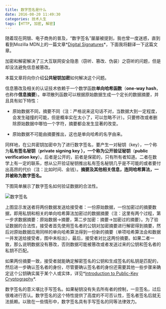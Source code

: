 ```yaml
---
title: 数字签名是什么
date: 2016-08-20 11:49:30
categories: 技术人生
tags: [HTTP, 加密, 解密]
---
```


随着现在网银、电子商务的普及，“数字签名”屡屡被提到，我也曾一度迷惑，直到看到Mozilla MDN上的一篇文章*[Digital Signatures](https://developer.mozilla.org/en-US/docs/Archive/Security/Digital_Signatures)*，下面我将翻译一下这篇文章。

加密和解密解决了三大互联网安全隐患（窃听、篡改、伪装）之窃听的问题，但是却没法避免信息被篡改。

本篇文章将向你介绍**公共秘钥加密**如何解决这个问题。

<!--more-->

信息篡改及相关的认证技术依赖于一个数学函数**单向哈希函数**（**one-way hash**，也称作**信息摘要**）。单项散列函数可以根据原始数据生成一个定长的数据摘要，并且具有如下特性：

- 原始数据不同，摘要不同（注：严格说来这句话不对，当数据大到一定程度，会发生碰撞的可能，但是概率实在太小了，可以忽略不计）。只要修改或者删除原始数据中哪怕一个字符，摘要都会发生显著的改变。

- 原始数据不可能由摘要推出，这也是单向哈希的名字由来。

同样地，在公共密钥加密中为了进行数字签名，要产生一对秘钥（key），一个称为**私有签名秘钥**（**private signing key **），一个称为**公开验证秘钥**（**public verification key**）。后者是公开的，前者是保密的，只有所有者知道。二者在数学上有一定的联系，想从公开验证秘钥推出私有签名秘钥几乎是不可能的或者要付出高昂的代价（注：比如时间、金钱）。**摘要及其他相关信息，连同哈希算法，一并被称为数字签名。**

下图简单展示了数字签名如何验证数据的合法性。

![数字签名](https://wocanmei-hexo.nos-eastchina1.126.net/%E6%95%B0%E5%AD%97%E7%AD%BE%E5%90%8D%E6%98%AF%E4%BB%80%E4%B9%88/1-digital_signatures.png)

上图显示发送者将两份数据发送给接受者：一份原始数据，一份加密过的摘要数据，即用私钥和相关的单向哈希算法加密过的数据摘要（注：这里有两个过程，第一步求数据摘要：原始数据->摘要，第二步加密：摘要->加密过的摘要）。为了验证数据的合法性，接受者首先使用签名者的公钥对加密摘要进行解密得到摘要，然后对原始数据应用同样的单向哈希算法得到一份新的摘要（单项哈希算法会和数据一并发送给接受者，图中未标出），最后，接受者对比这两份摘要。如果二者一致，那么说明数据没有篡改，否则数据可能被篡改或者发送过来的公钥和签名者的私钥不匹配。

如果两份摘要一致，接受者就能确定解密签名的公钥和生成签名的私钥是匹配的，然后进一步确认签名者的身份，尽管要确认签名者的身份还需要其他一些步骤来确定这个公钥确实属于某个人或实体，详见*[Introduction to Public-Key Cryptography](https://developer.mozilla.org/en-US/docs/Introduction_to_Public-Key_Cryptography)*.

数字签名的意义堪比手写签名。如果秘钥没有失去所有者的控制，一旦签名，过后很难进行否认。数字签名的这个特性提供了高度的不可否认性，签名者签名后就无法抵赖。以致在一些情形中，数字签名具有手写签名的同等法律效力。
